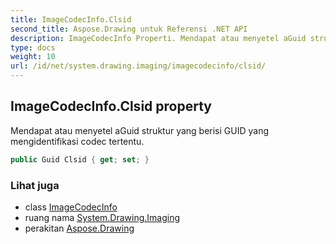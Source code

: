 ```yaml
---
title: ImageCodecInfo.Clsid
second_title: Aspose.Drawing untuk Referensi .NET API
description: ImageCodecInfo Properti. Mendapat atau menyetel aGuid struktur yang berisi GUID yang mengidentifikasi codec tertentu.
type: docs
weight: 10
url: /id/net/system.drawing.imaging/imagecodecinfo/clsid/
---
```

## ImageCodecInfo.Clsid property

Mendapat atau menyetel aGuid struktur yang berisi GUID yang mengidentifikasi codec tertentu.

```csharp
public Guid Clsid { get; set; }
```

### Lihat juga

* class [ImageCodecInfo](../)
* ruang nama [System.Drawing.Imaging](../../imagecodecinfo/)
* perakitan [Aspose.Drawing](../../../)


